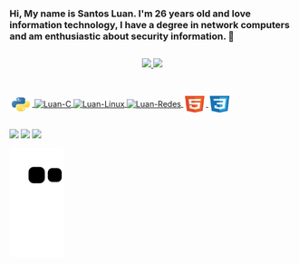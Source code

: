 ### Hi, My name is Santos Luan. I'm 26 years old and love information technology, I have a degree in network computers and am enthusiastic about security information. 👋

<!--
**luanwsantos97/luanwsantos97** is a ✨ _special_ ✨ repository because its `README.md` (this file) appears on your GitHub profile.

Here are some ideas to get you started:

- 🔭 Estou migrando de carreira para área de QA
- 🌱 Estudando Python com Selenium Webdriver (IDE PYCHARM)
- 📫 Contate-me no e-mail: luanwagner@protonmail.com
- 😄 Pronous: Ele/Dele
-->

##

<div align="center">
  <a href="https://github.com/luanwsantos97">
  <img height="180em" src="https://github-readme-stats.vercel.app/api?username=luanwsantos97&show_icons=true&theme=yeblu&include_all_commits=true&count_private=true"/>
  <img height="180em" src="https://github-readme-stats.vercel.app/api/top-langs/?username=luanwsantos97&layout=compact&langs_count=7&theme=yeblu"/>
</div>
    
##

<div style="display: inline_block"><br>
  <img align="center" alt="Luan-Python" height="30" width="40" src="https://raw.githubusercontent.com/devicons/devicon/master/icons/python/python-original.svg">
  <img align="center" alt="Luan-C" height="30" width="40" src="https://cdn.jsdelivr.net/gh/devicons/devicon/icons/c/c-original.svg"/>
  <img align="center" alt="Luan-Linux" height="30" width="40" <img src="https://cdn.jsdelivr.net/gh/devicons/devicon/icons/linux/linux-original.svg">
  <img align="center" alt="Luan-Redes" height="30" width="40" <img src="https://cdn.jsdelivr.net/gh/devicons/devicon/icons/networkx/networkx-original.svg">
  <img align="center" alt="Luan-HTML" height="30" width="40" src="https://raw.githubusercontent.com/devicons/devicon/master/icons/html5/html5-original.svg">
  <img align="center" alt="Luan-CSS" height="30" width="40" src="https://raw.githubusercontent.com/devicons/devicon/master/icons/css3/css3-original.svg">
  
</div>

##

<div> 
  <a href="https://www.youtube.com/@portalteech" target="_blank"><img src="https://img.shields.io/badge/YouTube-FF0000?style=for-the-badge&logo=youtube&logoColor=white" target="_blank"></a>
  <a href="https://www.linkedin.com/in/luansantos97" target="_blank"><img src="https://img.shields.io/badge/-LinkedIn-%230077B5?style=for-the-badge&logo=linkedin&logoColor=white" target="_blank"></a> 
  <a href="https://discord.gg/wagxzStdcR" target="_blank"><img src="https://img.shields.io/badge/Discord-7289DA?style=for-the-badge&logo=discord&logoColor=white" target="_blank"></a>
 
  ![Snake animation](https://github.com/edueloi/edueloi/blob/output/github-contribution-grid-snake.svg)
 
</div>
